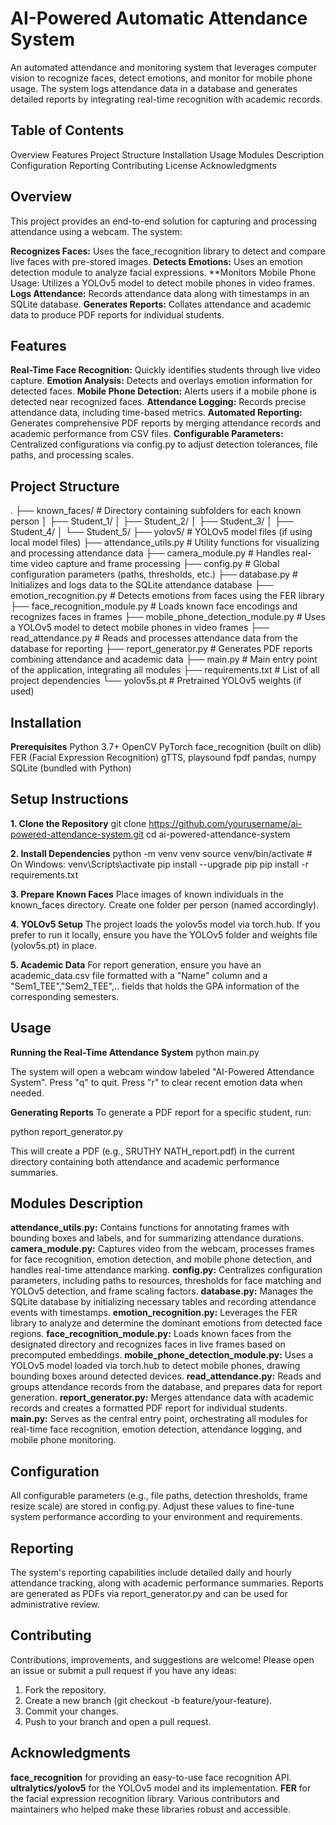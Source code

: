 # AI-Powered Automatic Attendance System

An automated attendance and monitoring system that leverages computer vision to recognize faces, detect emotions, and monitor for mobile phone usage. The system logs attendance data in a database and generates detailed reports by integrating real-time recognition with academic records.

## Table of Contents

Overview
Features
Project Structure
Installation
Usage
Modules Description
Configuration
Reporting
Contributing
License
Acknowledgments

## Overview
This project provides an end-to-end solution for capturing and processing attendance using a webcam. The system:

**Recognizes Faces:** 
Uses the face_recognition library to detect and compare live faces with pre-stored images.
**Detects Emotions:** 
Uses an emotion detection module to analyze facial expressions.
**Monitors Mobile Phone Usage: 
Utilizes a YOLOv5 model to detect mobile phones in video frames.
**Logs Attendance:**
Records attendance data along with timestamps in an SQLite database.
**Generates Reports:**
Collates attendance and academic data to produce PDF reports for individual students.

## Features

**Real-Time Face Recognition:**
Quickly identifies students through live video capture.
**Emotion Analysis:**
Detects and overlays emotion information for detected faces.
**Mobile Phone Detection:**
Alerts users if a mobile phone is detected near recognized faces.
**Attendance Logging:**
Records precise attendance data, including time-based metrics.
**Automated Reporting:**
Generates comprehensive PDF reports by merging attendance records and academic performance from CSV files.
**Configurable Parameters:**
Centralized configurations via config.py to adjust detection tolerances, file paths, and processing scales.


## Project Structure
.
├── known_faces/                 # Directory containing subfolders for each known person
│   ├── Student_1/
│   ├── Student_2/
│   ├── Student_3/
│   ├── Student_4/
│   └── Student_5/
├── yolov5/                      # YOLOv5 model files (if using local model files)
├── attendance_utils.py          # Utility functions for visualizing and processing attendance data
├── camera_module.py             # Handles real-time video capture and frame processing
├── config.py                    # Global configuration parameters (paths, thresholds, etc.)
├── database.py                  # Initializes and logs data to the SQLite attendance database
├── emotion_recognition.py       # Detects emotions from faces using the FER library
├── face_recognition_module.py   # Loads known face encodings and recognizes faces in frames
├── mobile_phone_detection_module.py   # Uses a YOLOv5 model to detect mobile phones in video frames
├── read_attendance.py           # Reads and processes attendance data from the database for reporting
├── report_generator.py          # Generates PDF reports combining attendance and academic data
├── main.py                      # Main entry point of the application, integrating all modules
├── requirements.txt             # List of all project dependencies
└── yolov5s.pt                   # Pretrained YOLOv5 weights (if used)

## Installation

**Prerequisites**
Python 3.7+
OpenCV
PyTorch
face_recognition (built on dlib)
FER (Facial Expression Recognition)
gTTS, playsound
fpdf
pandas, numpy
SQLite (bundled with Python)

## Setup Instructions
**1. Clone the Repository**
git clone https://github.com/yourusername/ai-powered-attendance-system.git
cd ai-powered-attendance-system

**2. Install Dependencies**
python -m venv venv
source venv/bin/activate  # On Windows: venv\Scripts\activate
pip install --upgrade pip
pip install -r requirements.txt

**3. Prepare Known Faces**
Place images of known individuals in the known_faces directory. Create one folder per person (named accordingly).

**4. YOLOv5 Setup**
The project loads the yolov5s model via torch.hub. If you prefer to run it locally, ensure you have the YOLOv5 folder and weights file (yolov5s.pt) in place.

**5. Academic Data**
For report generation, ensure you have an academic_data.csv file formatted with a "Name" column and a "Sem1_TEE","Sem2_TEE",.. fields that holds the GPA information of the corresponding semesters.

## Usage
**Running the Real-Time Attendance System**
python main.py

The system will open a webcam window labeled "AI-Powered Attendance System".
Press "q" to quit.
Press "r" to clear recent emotion data when needed.

**Generating Reports**
To generate a PDF report for a specific student, run:

python report_generator.py

This will create a PDF (e.g., SRUTHY NATH_report.pdf) in the current directory containing both attendance and academic performance summaries.

## Modules Description
**attendance_utils.py:**
Contains functions for annotating frames with bounding boxes and labels, and for summarizing attendance durations.
**camera_module.py:**
Captures video from the webcam, processes frames for face recognition, emotion detection, and mobile phone detection, and handles real-time attendance marking.
**config.py:**
Centralizes configuration parameters, including paths to resources, thresholds for face matching and YOLOv5 detection, and frame scaling factors.
**database.py:**
Manages the SQLite database by initializing necessary tables and recording attendance events with timestamps.
**emotion_recognition.py:**
Leverages the FER library to analyze and determine the dominant emotions from detected face regions.
**face_recognition_module.py:**
Loads known faces from the designated directory and recognizes faces in live frames based on precomputed embeddings.
**mobile_phone_detection_module.py:**
Uses a YOLOv5 model loaded via torch.hub to detect mobile phones, drawing bounding boxes around detected devices.
**read_attendance.py:**
Reads and groups attendance records from the database, and prepares data for report generation.
**report_generator.py:**
Merges attendance data with academic records and creates a formatted PDF report for individual students.
**main.py:**
Serves as the central entry point, orchestrating all modules for real-time face recognition, emotion detection, attendance logging, and mobile phone monitoring.

## Configuration

All configurable parameters (e.g., file paths, detection thresholds, frame resize scale) are stored in config.py. Adjust these values to fine-tune system performance according to your environment and requirements.

## Reporting

The system's reporting capabilities include detailed daily and hourly attendance tracking, along with academic performance summaries. Reports are generated as PDFs via report_generator.py and can be used for administrative review.

## Contributing

Contributions, improvements, and suggestions are welcome! Please open an issue or submit a pull request if you have any ideas:

1. Fork the repository.
2. Create a new branch (git checkout -b feature/your-feature).
3. Commit your changes.
4. Push to your branch and open a pull request.

## Acknowledgments

**face_recognition** for providing an easy-to-use face recognition API.
**ultralytics/yolov5** for the YOLOv5 model and its implementation.
**FER** for the facial expression recognition library.
Various contributors and maintainers who helped make these libraries robust and accessible.
